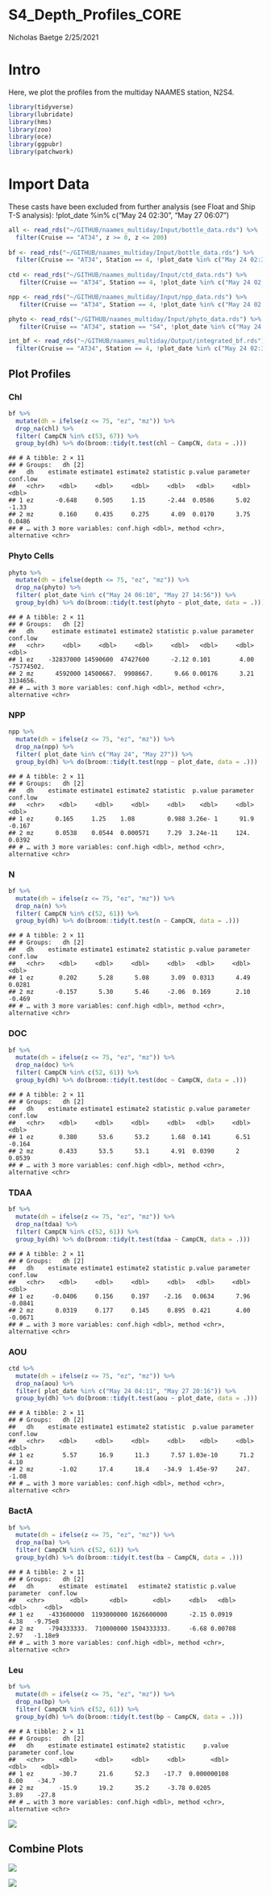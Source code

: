 S4\_Depth\_Profiles\_CORE
================
Nicholas Baetge
2/25/2021

# Intro

Here, we plot the profiles from the multiday NAAMES station, N2S4.

``` r
library(tidyverse)
library(lubridate)
library(hms)
library(zoo) 
library(oce)  
library(ggpubr)
library(patchwork)
```

# Import Data

These casts have been excluded from further analysis (see Float and Ship
T-S analysis): \!plot\_date %in% c(“May 24 02:30”, “May 27 06:07”)

``` r
all <- read_rds("~/GITHUB/naames_multiday/Input/bottle_data.rds") %>% 
  filter(Cruise == "AT34", z >= 0, z <= 200) 
 
bf <- read_rds("~/GITHUB/naames_multiday/Input/bottle_data.rds") %>% 
  filter(Cruise == "AT34", Station == 4, !plot_date %in% c("May 24 02:30", "May 27 06:07"), z > 0, z <= 200) 
  
ctd <- read_rds("~/GITHUB/naames_multiday/Input/ctd_data.rds") %>% 
   filter(Cruise == "AT34", Station == 4, !plot_date %in% c("May 24 02:30", "May 27 06:07"), z > 0, z <= 200) 

npp <- read_rds("~/GITHUB/naames_multiday/Input/npp_data.rds") %>% 
   filter(Cruise == "AT34", Station == 4, !plot_date %in% c("May 24 02:30", "May 27 06:07"), z > 0, z <= 200) 

phyto <- read_rds("~/GITHUB/naames_multiday/Input/phyto_data.rds") %>% 
   filter(Cruise == "AT34", station == "S4", !plot_date %in% c("May 24 02:30", "May 27 06:07"), depth > 0, depth <= 200) 

int_bf <- read_rds("~/GITHUB/naames_multiday/Output/integrated_bf.rds") %>% 
  filter(Cruise == "AT34", Station == 4, !plot_date %in% c("May 24 02:30", "May 27 06:07")) 
```

## Plot Profiles

### Chl

``` r
bf %>% 
  mutate(dh = ifelse(z <= 75, "ez", "mz")) %>% 
  drop_na(chl) %>% 
  filter( CampCN %in% c(53, 67)) %>% 
  group_by(dh) %>% do(broom::tidy(t.test(chl ~ CampCN, data = .)))
```

    ## # A tibble: 2 × 11
    ## # Groups:   dh [2]
    ##   dh    estimate estimate1 estimate2 statistic p.value parameter conf.low
    ##   <chr>    <dbl>     <dbl>     <dbl>     <dbl>   <dbl>     <dbl>    <dbl>
    ## 1 ez      -0.648     0.505     1.15      -2.44  0.0586      5.02  -1.33  
    ## 2 mz       0.160     0.435     0.275      4.09  0.0170      3.75   0.0486
    ## # … with 3 more variables: conf.high <dbl>, method <chr>, alternative <chr>

### Phyto Cells

``` r
phyto %>% 
  mutate(dh = ifelse(depth <= 75, "ez", "mz")) %>% 
  drop_na(phyto) %>% 
  filter( plot_date %in% c("May 24 06:10", "May 27 14:56")) %>% 
  group_by(dh) %>% do(broom::tidy(t.test(phyto ~ plot_date, data = .)))
```

    ## # A tibble: 2 × 11
    ## # Groups:   dh [2]
    ##   dh     estimate estimate1 estimate2 statistic p.value parameter   conf.low
    ##   <chr>     <dbl>     <dbl>     <dbl>     <dbl>   <dbl>     <dbl>      <dbl>
    ## 1 ez    -32837000 14590600  47427600      -2.12 0.101        4.00 -75774502.
    ## 2 mz      4592000 14500667.  9908667.      9.66 0.00176      3.21   3134656.
    ## # … with 3 more variables: conf.high <dbl>, method <chr>, alternative <chr>

### NPP

``` r
npp %>% 
  mutate(dh = ifelse(z <= 75, "ez", "mz")) %>% 
  drop_na(npp) %>% 
  filter( plot_date %in% c("May 24", "May 27")) %>% 
  group_by(dh) %>% do(broom::tidy(t.test(npp ~ plot_date, data = .)))
```

    ## # A tibble: 2 × 11
    ## # Groups:   dh [2]
    ##   dh    estimate estimate1 estimate2 statistic  p.value parameter conf.low
    ##   <chr>    <dbl>     <dbl>     <dbl>     <dbl>    <dbl>     <dbl>    <dbl>
    ## 1 ez      0.165     1.25    1.08         0.988 3.26e- 1      91.9  -0.167 
    ## 2 mz      0.0538    0.0544  0.000571     7.29  3.24e-11     124.    0.0392
    ## # … with 3 more variables: conf.high <dbl>, method <chr>, alternative <chr>

### N

``` r
bf %>% 
  mutate(dh = ifelse(z <= 75, "ez", "mz")) %>% 
  drop_na(n) %>% 
  filter( CampCN %in% c(52, 61)) %>% 
  group_by(dh) %>% do(broom::tidy(t.test(n ~ CampCN, data = .)))
```

    ## # A tibble: 2 × 11
    ## # Groups:   dh [2]
    ##   dh    estimate estimate1 estimate2 statistic p.value parameter conf.low
    ##   <chr>    <dbl>     <dbl>     <dbl>     <dbl>   <dbl>     <dbl>    <dbl>
    ## 1 ez       0.202      5.28      5.08      3.09  0.0313      4.49   0.0281
    ## 2 mz      -0.157      5.30      5.46     -2.06  0.169       2.10  -0.469 
    ## # … with 3 more variables: conf.high <dbl>, method <chr>, alternative <chr>

### DOC

``` r
bf %>% 
  mutate(dh = ifelse(z <= 75, "ez", "mz")) %>% 
  drop_na(doc) %>% 
  filter( CampCN %in% c(52, 61)) %>% 
  group_by(dh) %>% do(broom::tidy(t.test(doc ~ CampCN, data = .)))
```

    ## # A tibble: 2 × 11
    ## # Groups:   dh [2]
    ##   dh    estimate estimate1 estimate2 statistic p.value parameter conf.low
    ##   <chr>    <dbl>     <dbl>     <dbl>     <dbl>   <dbl>     <dbl>    <dbl>
    ## 1 ez       0.380      53.6      53.2      1.68  0.141       6.51  -0.164 
    ## 2 mz       0.433      53.5      53.1      4.91  0.0390      2      0.0539
    ## # … with 3 more variables: conf.high <dbl>, method <chr>, alternative <chr>

### TDAA

``` r
bf %>% 
  mutate(dh = ifelse(z <= 75, "ez", "mz")) %>% 
  drop_na(tdaa) %>% 
  filter( CampCN %in% c(52, 61)) %>% 
  group_by(dh) %>% do(broom::tidy(t.test(tdaa ~ CampCN, data = .)))
```

    ## # A tibble: 2 × 11
    ## # Groups:   dh [2]
    ##   dh    estimate estimate1 estimate2 statistic p.value parameter conf.low
    ##   <chr>    <dbl>     <dbl>     <dbl>     <dbl>   <dbl>     <dbl>    <dbl>
    ## 1 ez     -0.0406     0.156     0.197    -2.16   0.0634      7.96  -0.0841
    ## 2 mz      0.0319     0.177     0.145     0.895  0.421       4.00  -0.0671
    ## # … with 3 more variables: conf.high <dbl>, method <chr>, alternative <chr>

### AOU

``` r
ctd %>% 
  mutate(dh = ifelse(z <= 75, "ez", "mz")) %>% 
  drop_na(aou) %>% 
  filter( plot_date %in% c("May 24 04:11", "May 27 20:16")) %>% 
  group_by(dh) %>% do(broom::tidy(t.test(aou ~ plot_date, data = .)))
```

    ## # A tibble: 2 × 11
    ## # Groups:   dh [2]
    ##   dh    estimate estimate1 estimate2 statistic  p.value parameter conf.low
    ##   <chr>    <dbl>     <dbl>     <dbl>     <dbl>    <dbl>     <dbl>    <dbl>
    ## 1 ez        5.57      16.9      11.3      7.57 1.03e-10      71.2     4.10
    ## 2 mz       -1.02      17.4      18.4    -34.9  1.45e-97     247.     -1.08
    ## # … with 3 more variables: conf.high <dbl>, method <chr>, alternative <chr>

### BactA

``` r
bf %>% 
  mutate(dh = ifelse(z <= 75, "ez", "mz")) %>% 
  drop_na(ba) %>% 
  filter( CampCN %in% c(52, 61)) %>% 
  group_by(dh) %>% do(broom::tidy(t.test(ba ~ CampCN, data = .)))
```

    ## # A tibble: 2 × 11
    ## # Groups:   dh [2]
    ##   dh       estimate  estimate1   estimate2 statistic p.value parameter  conf.low
    ##   <chr>       <dbl>      <dbl>       <dbl>     <dbl>   <dbl>     <dbl>     <dbl>
    ## 1 ez    -433600000  1193000000 1626600000      -2.15 0.0919       4.38   -9.75e8
    ## 2 mz    -794333333.  710000000 1504333333.     -6.68 0.00708      2.97   -1.18e9
    ## # … with 3 more variables: conf.high <dbl>, method <chr>, alternative <chr>

### Leu

``` r
bf %>% 
  mutate(dh = ifelse(z <= 75, "ez", "mz")) %>% 
  drop_na(bp) %>% 
  filter( CampCN %in% c(52, 61)) %>% 
  group_by(dh) %>% do(broom::tidy(t.test(bp ~ CampCN, data = .)))
```

    ## # A tibble: 2 × 11
    ## # Groups:   dh [2]
    ##   dh    estimate estimate1 estimate2 statistic     p.value parameter conf.low
    ##   <chr>    <dbl>     <dbl>     <dbl>     <dbl>       <dbl>     <dbl>    <dbl>
    ## 1 ez       -30.7      21.6      52.3    -17.7  0.000000108      8.00    -34.7
    ## 2 mz       -15.9      19.2      35.2     -3.78 0.0205           3.89    -27.8
    ## # … with 3 more variables: conf.high <dbl>, method <chr>, alternative <chr>

![](S4_Depth_Profiles_Core_files/figure-gfm/bp%20plot2-1.png)<!-- -->

## Combine Plots

![](S4_Depth_Profiles_Core_files/figure-gfm/combine%20plots-1.png)<!-- -->

![](S4_Depth_Profiles_Core_files/figure-gfm/combine%20plots2-1.png)<!-- -->

